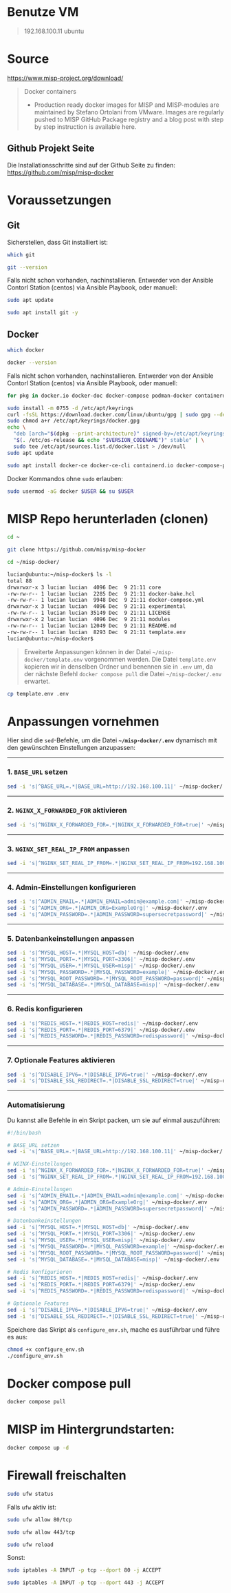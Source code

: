 # Benutze VM

> 192.168.100.11   ubuntu

# Source

https://www.misp-project.org/download/
> Docker containers
> 
  > - Production ready docker images for MISP and MISP-modules are maintained by Stefano Ortolani from VMware. Images are regularly pushed to MISP GitHub Package registry and a blog post with step by step instruction is available here.  
## Github Projekt Seite

Die Installationsschritte sind auf der Github Seite zu finden:  
https://github.com/misp/misp-docker

# Voraussetzungen

## Git

Sicherstellen, dass Git installiert ist:

```bash
which git
```
```bash
git --version
```

Falls nicht schon vorhanden, nachinstallieren. Entwerder von der Ansible Contorl Station (centos) via Ansible Playbook, oder manuell:

```bash
sudo apt update
```
```bash
sudo apt install git -y
```

## Docker

```bash
which docker
```
```bash
docker --version
```

Falls nicht schon vorhanden, nachinstallieren. Entwerder von der Ansible Contorl Station (centos) via Ansible Playbook, oder manuell:

```bash
for pkg in docker.io docker-doc docker-compose podman-docker containerd runc; do sudo apt remove $pkg; done
```

```bash
sudo install -m 0755 -d /etc/apt/keyrings
curl -fsSL https://download.docker.com/linux/ubuntu/gpg | sudo gpg --dearmor -o /etc/apt/keyrings/docker.gpg
sudo chmod a+r /etc/apt/keyrings/docker.gpg
echo \
  "deb [arch="$(dpkg --print-architecture)" signed-by=/etc/apt/keyrings/docker.gpg] https://download.docker.com/linux/ubuntu \
  "$(. /etc/os-release && echo "$VERSION_CODENAME")" stable" | \
  sudo tee /etc/apt/sources.list.d/docker.list > /dev/null
sudo apt update
```

```bash
sudo apt install docker-ce docker-ce-cli containerd.io docker-compose-plugin
```

Docker Kommandos ohne `sudo` erlauben:
```bash
sudo usermod -aG docker $USER && su $USER
```

# MISP Repo herunterladen (clonen)

```bash
cd ~
```
```bash
git clone https://github.com/misp/misp-docker
```
```bash
cd ~/misp-docker/
```
```bash
lucian@ubuntu:~/misp-docker$ ls -l
total 88
drwxrwxr-x 3 lucian lucian  4096 Dec  9 21:11 core
-rw-rw-r-- 1 lucian lucian  2285 Dec  9 21:11 docker-bake.hcl
-rw-rw-r-- 1 lucian lucian  9948 Dec  9 21:11 docker-compose.yml
drwxrwxr-x 3 lucian lucian  4096 Dec  9 21:11 experimental
-rw-rw-r-- 1 lucian lucian 35149 Dec  9 21:11 LICENSE
drwxrwxr-x 2 lucian lucian  4096 Dec  9 21:11 modules
-rw-rw-r-- 1 lucian lucian 12049 Dec  9 21:11 README.md
-rw-rw-r-- 1 lucian lucian  8293 Dec  9 21:11 template.env
lucian@ubuntu:~/misp-docker$
```
> Erweiterte Anpassungen können in der Datei `~/misp-docker/template.env` vorgenommen werden. Die Datei `template.env` kopieren wir in denselben Ordner und benennen sie in `.env` um, da der nächste Befehl `docker compose pull` die Datei `~/misp-docker/.env` erwartet.

```bash
cp template.env .env
```

# Anpassungen vornehmen

Hier sind die `sed`-Befehle, um die Datei **`~/misp-docker/.env`** dynamisch mit den gewünschten Einstellungen anzupassen:

---

### **1. `BASE_URL` setzen**
```bash
sed -i 's|^BASE_URL=.*|BASE_URL=http://192.168.100.11|' ~/misp-docker/.env
```

---

### **2. `NGINX_X_FORWARDED_FOR` aktivieren**
```bash
sed -i 's|^NGINX_X_FORWARDED_FOR=.*|NGINX_X_FORWARDED_FOR=true|' ~/misp-docker/.env
```

---

### **3. `NGINX_SET_REAL_IP_FROM` anpassen**
```bash
sed -i 's|^NGINX_SET_REAL_IP_FROM=.*|NGINX_SET_REAL_IP_FROM=192.168.100.0/24|' ~/misp-docker/.env
```

---

### **4. Admin-Einstellungen konfigurieren**
```bash
sed -i 's|^ADMIN_EMAIL=.*|ADMIN_EMAIL=admin@example.com|' ~/misp-docker/.env
sed -i 's|^ADMIN_ORG=.*|ADMIN_ORG=ExampleOrg|' ~/misp-docker/.env
sed -i 's|^ADMIN_PASSWORD=.*|ADMIN_PASSWORD=supersecretpassword|' ~/misp-docker/.env
```

---

### **5. Datenbankeinstellungen anpassen**
```bash
sed -i 's|^MYSQL_HOST=.*|MYSQL_HOST=db|' ~/misp-docker/.env
sed -i 's|^MYSQL_PORT=.*|MYSQL_PORT=3306|' ~/misp-docker/.env
sed -i 's|^MYSQL_USER=.*|MYSQL_USER=misp|' ~/misp-docker/.env
sed -i 's|^MYSQL_PASSWORD=.*|MYSQL_PASSWORD=example|' ~/misp-docker/.env
sed -i 's|^MYSQL_ROOT_PASSWORD=.*|MYSQL_ROOT_PASSWORD=password|' ~/misp-docker/.env
sed -i 's|^MYSQL_DATABASE=.*|MYSQL_DATABASE=misp|' ~/misp-docker/.env
```

---

### **6. Redis konfigurieren**
```bash
sed -i 's|^REDIS_HOST=.*|REDIS_HOST=redis|' ~/misp-docker/.env
sed -i 's|^REDIS_PORT=.*|REDIS_PORT=6379|' ~/misp-docker/.env
sed -i 's|^REDIS_PASSWORD=.*|REDIS_PASSWORD=redispassword|' ~/misp-docker/.env
```

---

### **7. Optionale Features aktivieren**
```bash
sed -i 's|^DISABLE_IPV6=.*|DISABLE_IPV6=true|' ~/misp-docker/.env
sed -i 's|^DISABLE_SSL_REDIRECT=.*|DISABLE_SSL_REDIRECT=true|' ~/misp-docker/.env
```

---

### **Automatisierung**
Du kannst alle Befehle in ein Skript packen, um sie auf einmal auszuführen:
```bash
#!/bin/bash

# BASE_URL setzen
sed -i 's|^BASE_URL=.*|BASE_URL=http://192.168.100.11|' ~/misp-docker/.env

# NGINX-Einstellungen
sed -i 's|^NGINX_X_FORWARDED_FOR=.*|NGINX_X_FORWARDED_FOR=true|' ~/misp-docker/.env
sed -i 's|^NGINX_SET_REAL_IP_FROM=.*|NGINX_SET_REAL_IP_FROM=192.168.100.0/24|' ~/misp-docker/.env

# Admin-Einstellungen
sed -i 's|^ADMIN_EMAIL=.*|ADMIN_EMAIL=admin@example.com|' ~/misp-docker/.env
sed -i 's|^ADMIN_ORG=.*|ADMIN_ORG=ExampleOrg|' ~/misp-docker/.env
sed -i 's|^ADMIN_PASSWORD=.*|ADMIN_PASSWORD=supersecretpassword|' ~/misp-docker/.env

# Datenbankeinstellungen
sed -i 's|^MYSQL_HOST=.*|MYSQL_HOST=db|' ~/misp-docker/.env
sed -i 's|^MYSQL_PORT=.*|MYSQL_PORT=3306|' ~/misp-docker/.env
sed -i 's|^MYSQL_USER=.*|MYSQL_USER=misp|' ~/misp-docker/.env
sed -i 's|^MYSQL_PASSWORD=.*|MYSQL_PASSWORD=example|' ~/misp-docker/.env
sed -i 's|^MYSQL_ROOT_PASSWORD=.*|MYSQL_ROOT_PASSWORD=password|' ~/misp-docker/.env
sed -i 's|^MYSQL_DATABASE=.*|MYSQL_DATABASE=misp|' ~/misp-docker/.env

# Redis konfigurieren
sed -i 's|^REDIS_HOST=.*|REDIS_HOST=redis|' ~/misp-docker/.env
sed -i 's|^REDIS_PORT=.*|REDIS_PORT=6379|' ~/misp-docker/.env
sed -i 's|^REDIS_PASSWORD=.*|REDIS_PASSWORD=redispassword|' ~/misp-docker/.env

# Optionale Features
sed -i 's|^DISABLE_IPV6=.*|DISABLE_IPV6=true|' ~/misp-docker/.env
sed -i 's|^DISABLE_SSL_REDIRECT=.*|DISABLE_SSL_REDIRECT=true|' ~/misp-docker/.env
```

Speichere das Skript als `configure_env.sh`, mache es ausführbar und führe es aus:
```bash
chmod +x configure_env.sh
./configure_env.sh
```

# Docker compose pull

```bash
docker compose pull
```

# MISP im Hintergrundstarten:

```bash
docker compose up -d
```

# Firewall freischalten

```bash
sudo ufw status
```

Falls `ufw` aktiv ist:
```bash
sudo ufw allow 80/tcp
```
```bash
sudo ufw allow 443/tcp
```
```bash
sudo ufw reload
```

Sonst:
```bash
sudo iptables -A INPUT -p tcp --dport 80 -j ACCEPT
```
```bash
sudo iptables -A INPUT -p tcp --dport 443 -j ACCEPT
```



